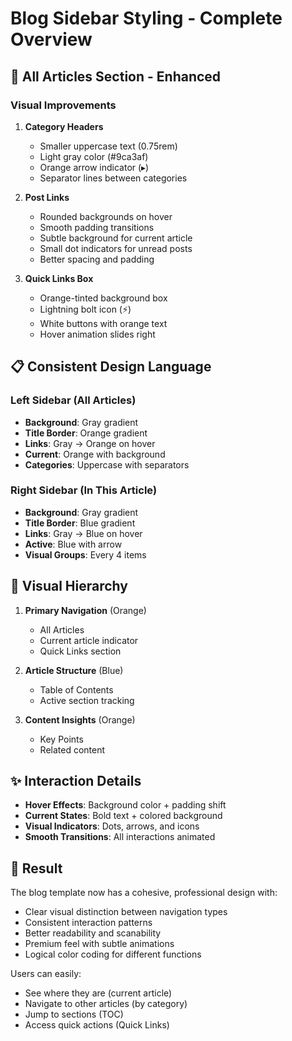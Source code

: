 # Blog Sidebar Styling - Complete Overview

## 🎨 All Articles Section - Enhanced

### Visual Improvements
1. **Category Headers**
   - Smaller uppercase text (0.75rem)
   - Light gray color (#9ca3af)
   - Orange arrow indicator (▸)
   - Separator lines between categories

2. **Post Links**
   - Rounded backgrounds on hover
   - Smooth padding transitions
   - Subtle background for current article
   - Small dot indicators for unread posts
   - Better spacing and padding

3. **Quick Links Box**
   - Orange-tinted background box
   - Lightning bolt icon (⚡)
   - White buttons with orange text
   - Hover animation slides right

## 📋 Consistent Design Language

### Left Sidebar (All Articles)
- **Background**: Gray gradient
- **Title Border**: Orange gradient
- **Links**: Gray → Orange on hover
- **Current**: Orange with background
- **Categories**: Uppercase with separators

### Right Sidebar (In This Article)
- **Background**: Gray gradient  
- **Title Border**: Blue gradient
- **Links**: Gray → Blue on hover
- **Active**: Blue with arrow
- **Visual Groups**: Every 4 items

## 🎯 Visual Hierarchy

1. **Primary Navigation** (Orange)
   - All Articles
   - Current article indicator
   - Quick Links section

2. **Article Structure** (Blue)
   - Table of Contents
   - Active section tracking

3. **Content Insights** (Orange)
   - Key Points
   - Related content

## ✨ Interaction Details

- **Hover Effects**: Background color + padding shift
- **Current States**: Bold text + colored background
- **Visual Indicators**: Dots, arrows, and icons
- **Smooth Transitions**: All interactions animated

## 🚀 Result

The blog template now has a cohesive, professional design with:
- Clear visual distinction between navigation types
- Consistent interaction patterns
- Better readability and scanability
- Premium feel with subtle animations
- Logical color coding for different functions

Users can easily:
- See where they are (current article)
- Navigate to other articles (by category)
- Jump to sections (TOC)
- Access quick actions (Quick Links)